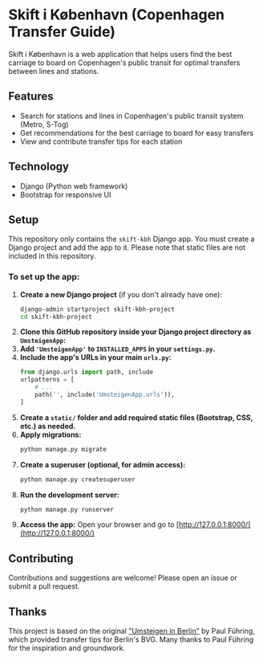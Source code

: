 # Skift i København (Copenhagen Transfer Guide)
Skift i København is a web application that helps users find the best carriage to board on Copenhagen's public transit for optimal transfers between lines and stations.

## Features
- Search for stations and lines in Copenhagen's public transit system (Metro, S-Tog)
- Get recommendations for the best carriage to board for easy transfers
- View and contribute transfer tips for each station

## Technology
- Django (Python web framework)
- Bootstrap for responsive UI

## Setup
This repository only contains the `skift-kbh` Django app. You must create a Django project and add the app to it. Please note that static files are not included in this repository.

### To set up the app:

1. **Create a new Django project** (if you don't already have one):
   ```sh
   django-admin startproject skift-kbh-project
   cd skift-kbh-project
   ```
2. **Clone this GitHub repository inside your Django project directory as `UmsteigenApp`:**
3. **Add `'UmsteigenApp'` to `INSTALLED_APPS` in your `settings.py`.**
4. **Include the app's URLs in your main `urls.py`:**
   ```python
   from django.urls import path, include
   urlpatterns = [
       # ...
       path('', include('UmsteigenApp.urls')),
   ]
   ```
5. **Create a `static/` folder and add required static files (Bootstrap, CSS, etc.) as needed.**
6. **Apply migrations:**
   ```sh
   python manage.py migrate
   ```
7. **Create a superuser (optional, for admin access):**
   ```sh
   python manage.py createsuperuser
   ```
8. **Run the development server:**
   ```sh
   python manage.py runserver
   ```
9. **Access the app:**
    Open your browser and go to [http://127.0.0.1:8000/](http://127.0.0.1:8000/)

## Contributing
Contributions and suggestions are welcome! Please open an issue or submit a pull request.

## Thanks
This project is based on the original ["Umsteigen in Berlin"](https://github.com/paulberlin/umsteigen) by Paul Führing, which provided transfer tips for Berlin's BVG. Many thanks to Paul Führing for the inspiration and groundwork.



